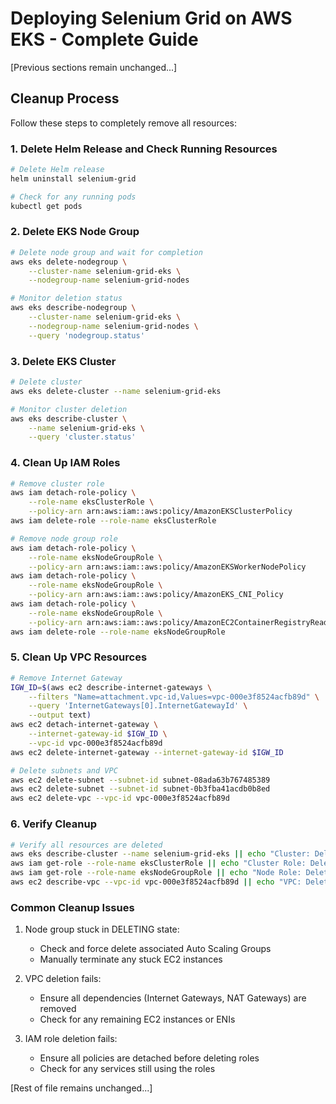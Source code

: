 # Deploying Selenium Grid on AWS EKS - Complete Guide

[Previous sections remain unchanged...]

## Cleanup Process
Follow these steps to completely remove all resources:

### 1. Delete Helm Release and Check Running Resources
```bash
# Delete Helm release
helm uninstall selenium-grid

# Check for any running pods
kubectl get pods
```

### 2. Delete EKS Node Group
```bash
# Delete node group and wait for completion
aws eks delete-nodegroup \
    --cluster-name selenium-grid-eks \
    --nodegroup-name selenium-grid-nodes

# Monitor deletion status
aws eks describe-nodegroup \
    --cluster-name selenium-grid-eks \
    --nodegroup-name selenium-grid-nodes \
    --query 'nodegroup.status'
```

### 3. Delete EKS Cluster
```bash
# Delete cluster
aws eks delete-cluster --name selenium-grid-eks

# Monitor cluster deletion
aws eks describe-cluster \
    --name selenium-grid-eks \
    --query 'cluster.status'
```

### 4. Clean Up IAM Roles
```bash
# Remove cluster role
aws iam detach-role-policy \
    --role-name eksClusterRole \
    --policy-arn arn:aws:iam::aws:policy/AmazonEKSClusterPolicy
aws iam delete-role --role-name eksClusterRole

# Remove node group role
aws iam detach-role-policy \
    --role-name eksNodeGroupRole \
    --policy-arn arn:aws:iam::aws:policy/AmazonEKSWorkerNodePolicy
aws iam detach-role-policy \
    --role-name eksNodeGroupRole \
    --policy-arn arn:aws:iam::aws:policy/AmazonEKS_CNI_Policy
aws iam detach-role-policy \
    --role-name eksNodeGroupRole \
    --policy-arn arn:aws:iam::aws:policy/AmazonEC2ContainerRegistryReadOnly
aws iam delete-role --role-name eksNodeGroupRole
```

### 5. Clean Up VPC Resources
```bash
# Remove Internet Gateway
IGW_ID=$(aws ec2 describe-internet-gateways \
    --filters "Name=attachment.vpc-id,Values=vpc-000e3f8524acfb89d" \
    --query 'InternetGateways[0].InternetGatewayId' \
    --output text)
aws ec2 detach-internet-gateway \
    --internet-gateway-id $IGW_ID \
    --vpc-id vpc-000e3f8524acfb89d
aws ec2 delete-internet-gateway --internet-gateway-id $IGW_ID

# Delete subnets and VPC
aws ec2 delete-subnet --subnet-id subnet-08ada63b767485389
aws ec2 delete-subnet --subnet-id subnet-0b3fba41acdb0b8ed
aws ec2 delete-vpc --vpc-id vpc-000e3f8524acfb89d
```

### 6. Verify Cleanup
```bash
# Verify all resources are deleted
aws eks describe-cluster --name selenium-grid-eks || echo "Cluster: Deleted"
aws iam get-role --role-name eksClusterRole || echo "Cluster Role: Deleted"
aws iam get-role --role-name eksNodeGroupRole || echo "Node Role: Deleted"
aws ec2 describe-vpc --vpc-id vpc-000e3f8524acfb89d || echo "VPC: Deleted"
```

### Common Cleanup Issues
1. Node group stuck in DELETING state:
   - Check and force delete associated Auto Scaling Groups
   - Manually terminate any stuck EC2 instances

2. VPC deletion fails:
   - Ensure all dependencies (Internet Gateways, NAT Gateways) are removed
   - Check for any remaining EC2 instances or ENIs

3. IAM role deletion fails:
   - Ensure all policies are detached before deleting roles
   - Check for any services still using the roles

[Rest of file remains unchanged...]
